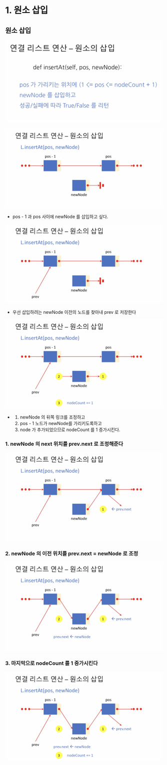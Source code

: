 # 1. 원소 삽입

## 원소 삽입

![](../.gitbook/assets/2020-01-16-3.42.41.png)

![](../.gitbook/assets/2020-01-16-3.43.53.png)

* pos - 1 과 pos 사이에 newNode 를 삽입하고 싶다.

![](../.gitbook/assets/2020-01-16-3.44.11.png)

* 우선 삽입하려는 newNode 이전의 노드를 찾아내 prev 로 저장한다

![](../.gitbook/assets/2020-01-16-3.46.09.png)

* 1. newNode 의 뒤쪽 링크를 조정하고 
  2. pos - 1 노드가 newNode를 가리키도록하고
  3. node 가 추가되었으므로 nodeCount 를 1 증가시킨다.

### 1. newNode 의 next 위치를 prev.next 로 조정해준다

![](../.gitbook/assets/2020-01-16-3.47.09.png)

### 2. newNode 의 이전 위치를 prev.next = newNode 로 조정

![](../.gitbook/assets/2020-01-16-3.48.53.png)

### 3. 마지막으로 nodeCount 를 1 증가시킨다

![](../.gitbook/assets/2020-01-16-3.49.04.png)

